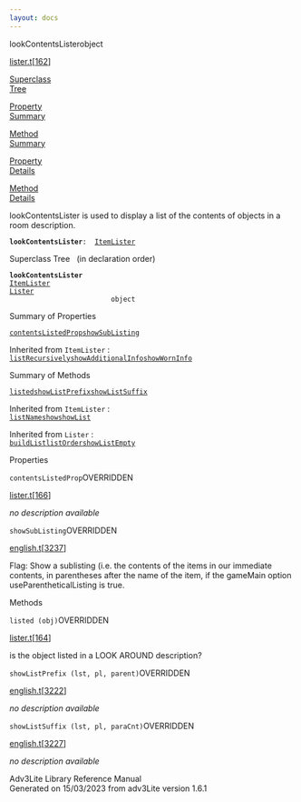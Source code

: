 ```yaml
---
layout: docs
---
```

<span class="title">lookContentsLister</span><span class="type">object</span>

[lister.t](../file/lister.t.html)\[[162](../source/lister.t.html#162)\]

[Superclass  
Tree](#_SuperClassTree_)

[Property  
Summary](#_PropSummary_)

[Method  
Summary](#_MethodSummary_)

[Property  
Details](#_Properties_)

[Method  
Details](#_Methods_)



lookContentsLister is used to display a list of the contents of objects
in a room description.

**`lookContentsLister`**` :   `[`ItemLister`](../object/ItemLister.html)



<span id="_SuperClassTree_"></span>



<span class="hdln">Superclass Tree</span>   (in declaration order)



**`lookContentsLister`**  
[`ItemLister`](../object/ItemLister.html)  
[`Lister`](../object/Lister.html)  
`                         object`  
<span id="_PropSummary_"></span>



<span class="hdln">Summary of Properties</span>  



[`contentsListedProp`](#contentsListedProp)[`showSubListing`](#showSubListing)

Inherited from `ItemLister` :  
[`listRecursively`](../object/ItemLister.html#listRecursively)[`showAdditionalInfo`](../object/ItemLister.html#showAdditionalInfo)[`showWornInfo`](../object/ItemLister.html#showWornInfo)



<span id="_MethodSummary_"></span>



<span class="hdln">Summary of Methods</span>  



[`listed`](#listed)[`showListPrefix`](#showListPrefix)[`showListSuffix`](#showListSuffix)

Inherited from `ItemLister` :  
[`listName`](../object/ItemLister.html#listName)[`show`](../object/ItemLister.html#show)[`showList`](../object/ItemLister.html#showList)

Inherited from `Lister` :  
[`buildList`](../object/Lister.html#buildList)[`listOrder`](../object/Lister.html#listOrder)[`showListEmpty`](../object/Lister.html#showListEmpty)

<span id="_Properties_"></span>



<span class="hdln">Properties</span>  



<span id="contentsListedProp"></span>

`contentsListedProp`<span class="rem">OVERRIDDEN</span>

[lister.t](../file/lister.t.html)\[[166](../source/lister.t.html#166)\]



*no description available*



<span id="showSubListing"></span>

`showSubListing`<span class="rem">OVERRIDDEN</span>

[english.t](../file/english.t.html)\[[3237](../source/english.t.html#3237)\]



Flag: Show a sublisting (i.e. the contents of the items in our immediate
contents, in parentheses after the name of the item, if the gameMain
option useParentheticalListing is true.



<span id="_Methods_"></span>



<span class="hdln">Methods</span>  



<span id="listed"></span>

`listed (obj)`<span class="rem">OVERRIDDEN</span>

[lister.t](../file/lister.t.html)\[[164](../source/lister.t.html#164)\]



is the object listed in a LOOK AROUND description?



<span id="showListPrefix"></span>

`showListPrefix (lst, pl, parent)`<span class="rem">OVERRIDDEN</span>

[english.t](../file/english.t.html)\[[3222](../source/english.t.html#3222)\]



*no description available*



<span id="showListSuffix"></span>

`showListSuffix (lst, pl, paraCnt)`<span class="rem">OVERRIDDEN</span>

[english.t](../file/english.t.html)\[[3227](../source/english.t.html#3227)\]



*no description available*





Adv3Lite Library Reference Manual  
Generated on 15/03/2023 from adv3Lite version 1.6.1


